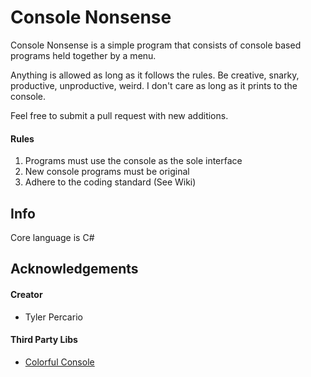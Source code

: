 # Console Nonsense
Console Nonsense is a simple program that consists of console based programs held together by a menu.

Anything is allowed as long as it follows the rules. Be creative, snarky, productive, unproductive, weird. I don't care as long as it prints to the console.

Feel free to submit a pull request with new additions.

#### Rules
1. Programs must use the console as the sole interface
2. New console programs must be original
3. Adhere to the coding standard (See Wiki)

## Info
Core language is C#

## Acknowledgements 
#### Creator
* Tyler Percario

#### Third Party Libs
* [Colorful Console](http://colorfulconsole.com/)



